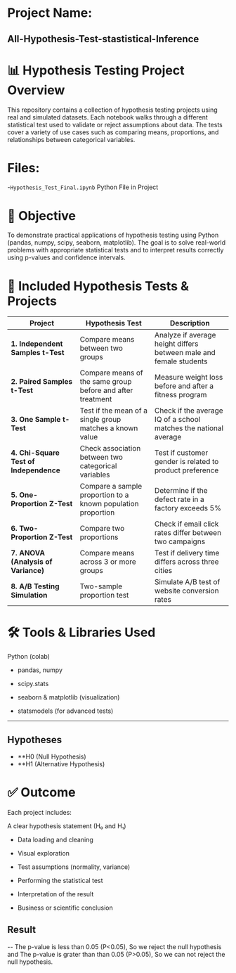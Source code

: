 # Project Name:
 ## All-Hypothesis-Test-stastistical-Inference

# 📊 Hypothesis Testing Project Overview
This repository contains a collection of hypothesis testing projects using real and simulated datasets. Each notebook walks through a different statistical test used to validate or reject assumptions about data. The tests cover a variety of use cases such as comparing means, proportions, and relationships between categorical variables.
# Files:
-`Hypothesis_Test_Final.ipynb` Python File in Project

# 🎯 Objective
To demonstrate practical applications of hypothesis testing using Python (pandas, numpy, scipy, seaborn, matplotlib). The goal is to solve real-world problems with appropriate statistical tests and to interpret results correctly using p-values and confidence intervals.

# 🧪 Included Hypothesis Tests & Projects
| Project                                | Hypothesis Test                                              | Description                                                        |
| -------------------------------------- | ------------------------------------------------------------ | ------------------------------------------------------------------ |
| **1. Independent Samples t-Test**      | Compare means between two groups                             | Analyze if average height differs between male and female students |
| **2. Paired Samples t-Test**           | Compare means of the same group before and after treatment   | Measure weight loss before and after a fitness program             |
| **3. One Sample t-Test**               | Test if the mean of a single group matches a known value     | Check if the average IQ of a school matches the national average   |
| **4. Chi-Square Test of Independence** | Check association between two categorical variables          | Test if customer gender is related to product preference           |
| **5. One-Proportion Z-Test**           | Compare a sample proportion to a known population proportion | Determine if the defect rate in a factory exceeds 5%               |
| **6. Two-Proportion Z-Test**           | Compare two proportions                                      | Check if email click rates differ between two campaigns            |
| **7. ANOVA (Analysis of Variance)**    | Compare means across 3 or more groups                        | Test if delivery time differs across three cities                  |
| **8. A/B Testing Simulation**          | Two-sample proportion test                                   | Simulate A/B test of website conversion rates                      |

# 🛠 Tools & Libraries Used
Python (colab)

- pandas, numpy

- scipy.stats

- seaborn & matplotlib (visualization)

- statsmodels (for advanced tests)

---

## Hypotheses
- **H0 (Null Hypothesis)
- **H1 (Alternative Hypothesis)
 
# ✅ Outcome
Each project includes:

A clear hypothesis statement (H₀ and H₁)

- Data loading and cleaning

- Visual exploration

- Test assumptions (normality, variance)

- Performing the statistical test

- Interpretation of the result

- Business or scientific conclusion

## Result
-- The p-value is less than 0.05 (P<0.05), So we reject the null hypothesis and The p-value is grater than than 0.05 (P>0.05), So we can not reject the null hypothesis.

